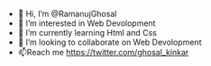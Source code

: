 - 👋 Hi, I’m @RamanujGhosal
- 👀 I’m interested in Web Devolopment
- 🌱 I’m currently learning Html and Css
- 💞️ I’m looking to collaborate on Web Devolopment
- 📫Reach me https://twitter.com/ghosal_kinkar

<!---
RamanujGhosal/RamanujGhosal is a ✨ special ✨ repository because its `README.md` (this file) appears on your GitHub profile.
You can click the Preview link to take a look at your changes.
--->
